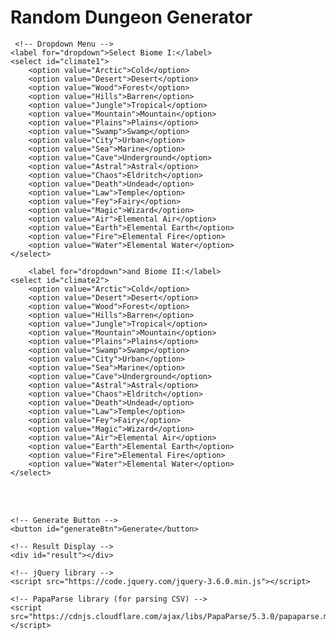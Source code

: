 <html>
  <head>
    <meta charset="UTF-8">
    <title>Random Dungeon Generator</title>
    <script src="/scripts/randomwords.js"></script> 

  </head>
  <body>
    <h1>Random Dungeon Generator</h1>
 
     <!-- Dropdown Menu -->
    <label for="dropdown">Select Biome I:</label>
    <select id="climate1">
        <option value="Arctic">Cold</option>
        <option value="Desert">Desert</option>
        <option value="Wood">Forest</option>
        <option value="Hills">Barren</option>
        <option value="Jungle">Tropical</option>
        <option value="Mountain">Mountain</option>
        <option value="Plains">Plains</option>
        <option value="Swamp">Swamp</option>
        <option value="City">Urban</option>
        <option value="Sea">Marine</option>
        <option value="Cave">Underground</option>
        <option value="Astral">Astral</option>
        <option value="Chaos">Eldritch</option>
        <option value="Death">Undead</option>
        <option value="Law">Temple</option>
        <option value="Fey">Fairy</option>
        <option value="Magic">Wizard</option>
        <option value="Air">Elemental Air</option>
        <option value="Earth">Elemental Earth</option>
        <option value="Fire">Elemental Fire</option>
        <option value="Water">Elemental Water</option>																	
    </select>

        <label for="dropdown">and Biome II:</label>
    <select id="climate2">
        <option value="Arctic">Cold</option>
        <option value="Desert">Desert</option>
        <option value="Wood">Forest</option>
        <option value="Hills">Barren</option>
        <option value="Jungle">Tropical</option>
        <option value="Mountain">Mountain</option>
        <option value="Plains">Plains</option>
        <option value="Swamp">Swamp</option>
        <option value="City">Urban</option>
        <option value="Sea">Marine</option>
        <option value="Cave">Underground</option>
        <option value="Astral">Astral</option>
        <option value="Chaos">Eldritch</option>
        <option value="Death">Undead</option>
        <option value="Law">Temple</option>
        <option value="Fey">Fairy</option>
        <option value="Magic">Wizard</option>
        <option value="Air">Elemental Air</option>
        <option value="Earth">Elemental Earth</option>
        <option value="Fire">Elemental Fire</option>
        <option value="Water">Elemental Water</option>																	
    </select>

<br><br>

    <!-- Generate Button -->
    <button id="generateBtn">Generate</button>

    <!-- Result Display -->
    <div id="result"></div>

    <!-- jQuery library -->
    <script src="https://code.jquery.com/jquery-3.6.0.min.js"></script>

    <!-- PapaParse library (for parsing CSV) -->
    <script src="https://cdnjs.cloudflare.com/ajax/libs/PapaParse/5.3.0/papaparse.min.js"></script>

<script>
    $(document).ready(function() {
        $("#generateBtn").click(function() {
            var selectedValue1 = $("#climate1").val(); // Get the selected value from climate1
            var selectedValue2 = $("#climate2").val(); // Get the selected value from climate2

            if (selectedValue1 || selectedValue2) {
                // Load the CSV file
                $.get("/CSV/Monster - Index.csv", function(data) {
                    // Parse the CSV data
                    Papa.parse(data, {
                        header: true,
                        complete: function(results) {
                            var uniqueRandomValues1 = [];
                            var uniqueRandomValues2 = [];
                            var encounterTable = [];
                            var dungeonRoomsContent = "";

                            function getRandomValues(selectedValue) {
                                var filteredValues = [];
                                var columnIndex = results.meta.fields.indexOf(selectedValue);

                                if (columnIndex !== -1) { // Ensure the column exists
                                    // Filter the rows
                                    results.data.forEach(function(row) {
                                        if (row[selectedValue] === "TRUE") { // Check if the cell in the selected column has "TRUE"
                                            filteredValues.push(row[Object.keys(row)[0]]); // Add the value from the first column
                                        }
                                    });

                                    // Randomly select 3 unique values
                                    var selectedValues = [];
                                    while (selectedValues.length < 3 && filteredValues.length > 0) {
                                        var randomIndex = Math.floor(Math.random() * filteredValues.length);
                                        selectedValues.push(filteredValues.splice(randomIndex, 1)[0]);
                                    }

                                    return selectedValues;
                                } else {
                                    return ["No matching column found for the selected climate."];
                                }
                            }

                            if (selectedValue1) {
                                uniqueRandomValues1 = getRandomValues(selectedValue1);
                            }
                            if (selectedValue2) {
                                uniqueRandomValues2 = getRandomValues(selectedValue2);
                            }

                            // Combine the values from both climates
                            var allGeneratedValues = uniqueRandomValues1.concat(uniqueRandomValues2);

                            // Generate the encounter table
                            allGeneratedValues.forEach(function(value) {
                                results.data.forEach(function(row) {
                                    if (row[Object.keys(row)[0]] === value) { // Check if the first column matches the generated value
                                        encounterTable.push(row["Link"]); // Add the encounter to the table
                                    }
                                });
                            });

                            // Generate Dungeon Rooms content
                            function generateDungeonRoom() {
                                var roomContent = "";
                                allGeneratedValues.forEach(function(value) {
                                    results.data.forEach(function(row) {
                                        if (row[Object.keys(row)[0]] === value) { // Check if the first column matches the generated value
                                            // Randomly select a value from columns 38-43
                                            var randomColumn1 = Math.floor(Math.random() * (43 - 38 + 1)) + 38;
                                            var randomRoom1 = row[results.meta.fields[randomColumn1]];

                                            // Randomly select a value from columns 3-8
                                            var randomColumn2 = Math.floor(Math.random() * (8 - 3 + 1)) + 3;
                                            var randomRoom2 = row[results.meta.fields[randomColumn2]];

                                            roomContent += randomRoom1 + "<br>" + randomRoom2 + "<br><br>";
                                        }
                                    });
                                });
                                return roomContent;
                            }

                            // Repeat Dungeon Room generation 6 times
                            for (var i = 0; i < 6; i++) {
                                dungeonRoomsContent += generateDungeonRoom();
                            }

                            // Display the encounter table and dungeon rooms content
                            var encounterContent = "<br><strong>Monster Encounter Table</strong><br><ol><li>" 
                                                  + encounterTable.join("</li><li>") 
                                                  + "</li></ol><br><br><strong>Dungeon Rooms</strong><br><br>" 
                                                  + dungeonRoomsContent;

                            $("#result").html(encounterContent);
                        }
                    });
                });
            } else {
                $("#result").html("Please select options for both climates.");
            }
        });
    });
</script>


      
  </body>
</html>
